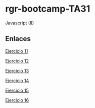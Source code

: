 # rgr-bootcamp-TA31
Javascript (II)

## Enlaces
<a href="https://rogergibertrovira.github.io/rgr-bootcamp-TA30/Ex11">Ejercicio 11</a> <br>

<a href="https://rogergibertrovira.github.io/rgr-bootcamp-TA30/Ex12">Ejercicio 12</a> <br>

<a href="https://rogergibertrovira.github.io/rgr-bootcamp-TA30/Ex13">Ejercicio 13</a> <br>

<a href="https://rogergibertrovira.github.io/rgr-bootcamp-TA30/Ex14">Ejercicio 14</a> <br>

<a href="https://rogergibertrovira.github.io/rgr-bootcamp-TA30/Ex15">Ejercicio 15</a> <br>

<a href="https://rogergibertrovira.github.io/rgr-bootcamp-TA30/Ex16">Ejercicio 16</a> <br>
